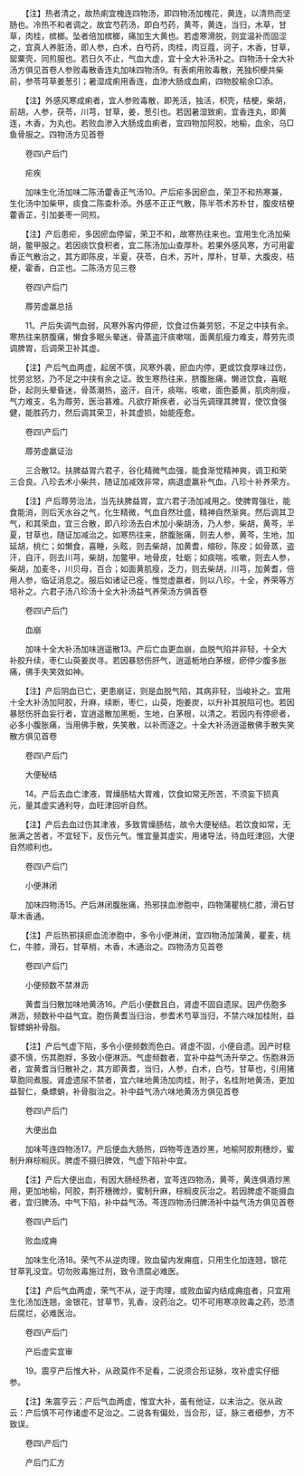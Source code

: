 <!-- { "loadSidebar": true } -->
　　【注】热者清之，故热痢宜槐连四物汤，即四物汤加槐花，黄连，以清热而坚肠也。冷热不和者调之，故宜芍药汤，即白芍药，黄芩，黄连，当归，木草，甘草，肉桂，槟榔。坠者倍加槟榔，痛加生大黄也。若虚寒滑脱，则宜温补而固涩之，宜真人养脏汤，即人参，白术，白芍药，肉桂，肉豆蔻，诃子，木香，甘草，罂粟壳，同煎服也。若日久不止，气血大虚，宜十全大补汤补之。四物汤十全大补汤方俱见首卷人参败毒散香连丸加味四物汤9。有表痢用败毒散，羌独枳梗共柴前，参苓芎草姜葱引；暑湿成痢用香连，血渗大肠成血痢，四物胶榆余□添。

　　【注】外感风寒成痢者，宜人参败毒散，即羌活，独活，枳壳，桔梗，柴胡，前胡，人参，茯苓，川芎，甘草，姜，葱引也。若因暑湿致痢，宜香连丸，即黄连，木香，为丸也。若败血渗入大肠成血痢者，宜四物加阿胶，地榆，血余，乌□鱼骨服之。四物汤方见首卷

　　卷四\产后门

　　疟疾

　　加味生化汤加味二陈汤藿香正气汤10。产后疟多因瘀血，荣卫不和热寒兼，生化汤中加柴甲，痰食二陈查朴添。外感不正正气散，陈半苓术苏朴甘，腹皮桔梗藿香芷，引加姜枣一同煎。

　　【注】产后患疟，多因瘀血停留，荣卫不和，故寒热往来也。宜用生化汤加柴胡，鳖甲服之。若因痰饮食积者，宜二陈汤加山查厚朴。若果外感风寒，方可用霍香正气散治之，其方即陈皮，半夏，茯苓，白术，苏叶，厚朴，甘草，大腹皮，桔梗，霍香，白芷也。二陈汤方见三卷

　　卷四\产后门

　　蓐劳虚羸总括

　　11。产后失调气血弱，风寒外客内停瘀，饮食过伤兼劳怒，不足之中挟有余。寒热往来脐腹痛，懒食多眠头晕迷，骨蒸盗汗痰嗽喘，面黄肌瘦力难支，蓐劳先须调脾胃，后调荣卫补其虚。

　　【注】产后气血两虚，起居不慎，风寒外袭，瘀血内停，更或饮食厚味过伤，忧劳忿怒，乃不足之中挟有余之证。致生寒热往来，脐腹胀痛，懒进饮食，喜眠卧，起则头晕昏迷，骨蒸潮热，盗汗，自汗，痰喘，咳嗽，面色萎黄，肌肉削瘦，气力难支，名为蓐劳，医治甚难。凡欲疗斯疾者，必当先调理其脾胃，使饮食强健，能胜药力，然后调其荣卫，补其虚损，始能痊愈。

　　卷四\产后门

　　蓐劳虚羸证治

　　三合散12。扶脾益胃六君子，谷化精微气血强，能食渐觉精神爽，调卫和荣三合良。八珍去术小柴共，随证加减效非常，病退虚羸补气血，八珍十补养荣方。

　　【注】产后蓐劳治法，当先扶脾益胃，宜六君子汤加减用之。使脾胃强壮，能食能消，则后天水谷之气，化生精微，气血自然壮盛，精神自然渐爽。然后调其卫气，和其荣血，宜三合散，即八珍汤去白术加小柴胡汤，乃人参，柴胡，黄芩，半夏，甘草也，随证加减治之。如寒热往来，脐腹胀痛，则去人参，黄芩，生地，加延胡，桃仁；如懒食，喜睡，头眩，则去柴胡，加黄耆，缩砂，陈皮；如骨蒸，盗汗，自汗，则去川芎，柴胡，加鳖甲，地骨皮，牡蛎；如痰喘，咳嗽，则去人参，柴胡，加麦冬，川贝母，百合；如面黄肌瘦，乏力，则去柴胡，川芎，加黄耆，倍用人参，临证消息之。服后如诸证已痊，惟觉虚嬴者，则以八珍，十全，养荣等方培补之。六君子汤八珍汤十全大补汤益气养荣汤方俱首卷

　　卷四\产后门

　　血崩

　　加味十全大补汤加味逍遥散13。产后亡血更血崩，血脱气陷并非轻，十全大补胶升续，枣仁山萸姜炭寻。若因暴怒伤肝气，逍遥栀地白茅根，瘀停少腹多胀痛，佛手失笑效如神。

　　【注】产后阴血已亡，更患崩证，则是血脱气陷，其病非轻，当峻补之。宜用十全大补汤加阿胶，升麻，续断，枣仁，山萸，炮姜炭，以升补其脱陷可也。若因暴怒伤肝血妄行者，宜逍遥散加黑栀，生地，白茅根，以清之。若因内有停瘀者，必多小腹胀痛，当用佛手散，失笑散，以补而逐之。十全大补汤逍遥散佛手散失笑散方俱见首卷

　　卷四\产后门

　　大便秘结

　　14。产后去血亡津液，胃燥肠枯大胃难，饮食如常无所苦，不须妄下损真元，量其虚实通利导，血旺津回听自然。

　　【注】产后去血过伤其津液，多致胃燥肠枯，故令大便秘结。若饮食如常，无胀满之苦者，不宜轻下，反伤元气。惟宜量其虚实，用诸导法，待血旺津回，大便自然顺利也。

　　卷四\产后门

　　小便淋闭

　　加味四物汤15。产后淋闭腹胀痛，热邪挟血渗胞中，四物蒲瞿桃仁膝，滑石甘草木香通。

　　【注】产后热邪挟瘀血流渗胞中，多令小便淋闭，宜四物汤加蒲黄，瞿麦，桃仁，牛膝，滑石，甘草梢，木香，木通治之。四物汤方见首卷

　　卷四\产后门

　　小便频数不禁淋沥

　　黄耆当归散加味地黄汤16。产后小便数且白，肾虚不固自遗尿。因产伤胞多淋沥，频数补中益气宜。胞伤黄耆当归治，参耆术芍草当归，不禁六味加桂附，益智螵蛸补骨脂。

　　【注】产后气虚下陷，多令小便频数而色白。肾虚不固，小便自遗。因产时稳婆不慎，伤其胞脬，多致小便淋沥。气虚频数者，宜补中益气汤升举之。伤胞淋沥者，宜黄耆当归散补之，其方即黄耆，当归，人参，白术，白芍，甘草也，引用猪草胞同煮服。肾虚遗尿不禁者，宜六味地黄汤加肉桂，附子，名桂附地黄汤，更加益智仁，桑螵蛸，补骨脂治之。补中益气汤六味地黄汤方俱见首卷

　　卷四\产后门

　　大便出血

　　加味芩连四物汤17。产后便血大肠热，四物芩连酒炒黑，地榆阿胶荆穗炒，蜜制升麻棕榈灰。脾虚不摄归脾效，气虚下陷补中宜。

　　【注】产后大便出血，有因大肠经热者，宜芩连四物汤，黄芩，黄连俱酒炒黑用，更加地榆，阿胶，荆芥穗微炒，蜜制升麻，棕榈皮灰治之。若因脾虚不能摄血者，宜归脾汤。中气下陷，补中益气汤。芩连四物汤归脾汤补中益气汤方俱见首卷

　　卷四\产后门

　　败血成痈

　　加味生化汤18。荣气不从逆肉理，败血留内发痈疽，只用生化加连翘，银花甘草乳没宜。切勿败毒施过剂，致令溃腐必难医。

　　【注】产后气血两虚，荣气不从，逆于肉理，或败血留内结成痈疽者，只宜用生化汤加连翘，金银花，甘草节，乳香，没药治之。切不可用寒凉败毒之药，恐溃后腐烂，必难医治。

　　卷四\产后门

　　产后虚实宜审

　　19。震亨产后惟大补，从政莫作不足看，二说须合形证脉，攻补虚实仔细参。

　　【注】朱震亨云：产后气血两虚，惟宜大补，虽有他证，以末治之。张从政云：产后慎不可作诸虚不足治之。二说各有偏处，当合形，证，脉三者细参，方不致误。

　　卷四\产后门

　　产后门汇方

